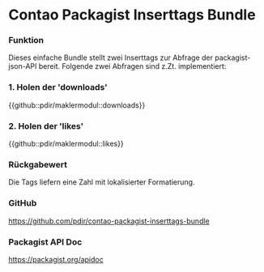 # Contao Packagist Inserttags Bundle
### Funktion
Dieses einfache Bundle stellt zwei Inserttags zur Abfrage der packagist-json-API bereit.
Folgende zwei Abfragen sind z.Zt. implementiert:

### 1. Holen der 'downloads'
{{github::pdir/maklermodul::downloads}}

### 2. Holen der 'likes'
{{github::pdir/maklermodul::likes}}

### Rückgabewert
Die Tags liefern eine Zahl mit lokalisierter Formatierung.

### GitHub
https://github.com/pdir/contao-packagist-inserttags-bundle

### Packagist API Doc
https://packagist.org/apidoc
